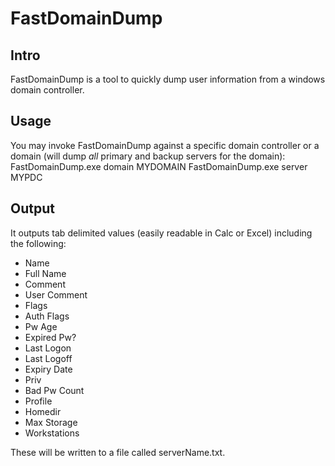 # FastDomainDump

## Intro
FastDomainDump is a tool to quickly dump user information from a windows domain controller.

## Usage
You may invoke FastDomainDump against a specific domain controller or a domain (will dump _all_ primary and backup servers for the domain):
    FastDomainDump.exe domain MYDOMAIN
    FastDomainDump.exe server MYPDC

## Output
It outputs tab delimited values (easily readable in Calc or Excel) including the following:
- Name
- Full Name
- Comment
- User Comment
- Flags
- Auth Flags
- Pw Age
- Expired Pw?
- Last Logon
- Last Logoff
- Expiry Date
- Priv
- Bad Pw Count
- Profile
- Homedir
- Max Storage
- Workstations

These will be written to a file called serverName.txt.